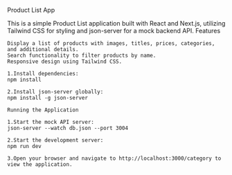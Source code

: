 Product List App

This is a simple Product List application built with React and Next.js, utilizing Tailwind CSS for styling and json-server for a mock backend API.
Features

    Display a list of products with images, titles, prices, categories, and additional details.
    Search functionality to filter products by name.
    Responsive design using Tailwind CSS.

    1.Install dependencies:
    npm install

    2.Install json-server globally:
    npm install -g json-server

    Running the Application

    1.Start the mock API server:
    json-server --watch db.json --port 3004

    2.Start the development server:
    npm run dev

    3.Open your browser and navigate to http://localhost:3000/category to view the application.